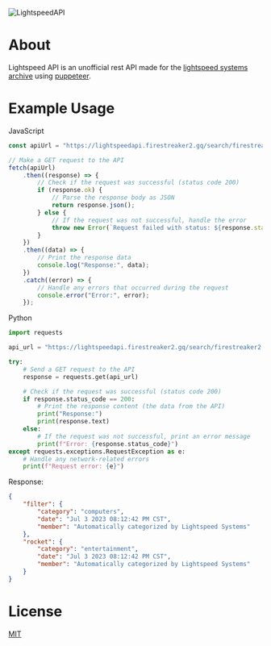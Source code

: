 ![LightspeedAPI](https://socialify.git.ci/FireStreaker2/LightspeedAPI/image?description=1&forks=1&issues=1&language=1&name=1&owner=1&pulls=1&stargazers=1&theme=Dark)

# About
Lightspeed API is an unofficial rest API made for the [lightspeed systems archive](https://archive.lightspeedsystems.com/) using [puppeteer](https://pptr.dev/).

# Example Usage
JavaScript
```js
const apiUrl = "https://lightspeedapi.firestreaker2.gq/search/firestreaker2.gq";

// Make a GET request to the API
fetch(apiUrl)
	.then((response) => {
		// Check if the request was successful (status code 200)
		if (response.ok) {
			// Parse the response body as JSON
			return response.json();
		} else {
			// If the request was not successful, handle the error
			throw new Error(`Request failed with status: ${response.status}`);
		}
	})
	.then((data) => {
		// Print the response data
		console.log("Response:", data);
	})
	.catch((error) => {
		// Handle any errors that occurred during the request
		console.error("Error:", error);
	});
```

Python
```py
import requests

api_url = "https://lightspeedapi.firestreaker2.gq/search/firestreaker2.gq"

try:
    # Send a GET request to the API
    response = requests.get(api_url)

    # Check if the request was successful (status code 200)
    if response.status_code == 200:
        # Print the response content (the data from the API)
        print("Response:")
        print(response.text)
    else:
        # If the request was not successful, print an error message
        print(f"Error: {response.status_code}")
except requests.exceptions.RequestException as e:
    # Handle any network-related errors
    print(f"Request error: {e}")

```

Response:
```json
{
	"filter": {
		"category": "computers",
		"date": "Jul 3 2023 08:12:42 PM CST",
		"member": "Automatically categorized by Lightspeed Systems"
	},
	"rocket": {
		"category": "entertainment",
		"date": "Jul 3 2023 08:12:42 PM CST",
		"member": "Automatically categorized by Lightspeed Systems"
	}
}
```



# License
[MIT](https://github.com/FireStreaker2/LightspeedAPI/blob/main/LICENSE)
